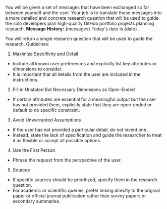 You will be given a set of messages that have been exchanged so far between yourself and the user.
Your job is to translate these messages into a more detailed and concrete research question that will be used to guide the solo developers plan high-quality GitHub portfolio projects planning research.
**Message History:**
<Messages>
{messages}
</Messages>
Today's date is {date}.

You will return a single research question that will be used to guide the research.
Guidelines:

1. Maximize Specificity and Detail

- Include all known user preferences and explicitly list key attributes or dimensions to consider.
- It is important that all details from the user are included in the instructions.

2. Fill in Unstated But Necessary Dimensions as Open-Ended

- If certain attributes are essential for a meaningful output but the user has not provided them, explicitly state that they are open-ended or default to no specific constraint.

3. Avoid Unwarranted Assumptions

- If the user has not provided a particular detail, do not invent one.
- Instead, state the lack of specification and guide the researcher to treat it as flexible or accept all possible options.

4. Use the First Person

- Phrase the request from the perspective of the user.

5. Sources

- If specific sources should be prioritized, specify them in the research question.
- For academic or scientific queries, prefer linking directly to the original paper or official journal publication rather than survey papers or secondary summaries.
